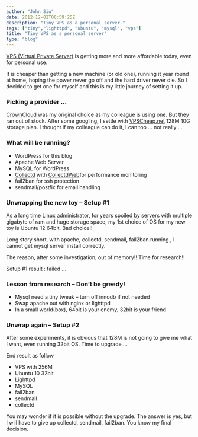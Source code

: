 ```yaml
---
author: "John Siu"
date: 2012-12-02T06:59:25Z
description: "Tiny VPS as a personal server."
tags: ["tiny","lighttpd", "ubuntu", "mysql", "vps"]
title: "Tiny VPS as a personal server"
type: "blog"
---
```


[VPS (Virtual Private Server)](http://en.wikipedia.org/wiki/Virtual_private_server) is getting more and more affordable today, even for personal use.
<!--more-->

It is cheaper than getting a new machine (or old one), running it year round at home, hoping the power never go off and the hard driver never die. So I decided to get one for myself and this is my little journey of setting it up.

### Picking a provider …

[CrownCloud](https://crowncloud.net/openvz.html) was my original choice as my colleague is using one. But they ran out of stock. After some googling, I settle with [VPSCheap.net](http://vpscheap.net/) 128M 10G storage plan. I thought if my colleague can do it, I can too … not really …

### What will be running?

- WordPress for this blog
- Apache Web Server
- MySQL for WordPress
- [Collectd](http://collectd.org/) with [CollectdWeb](http://collectdweb.appspot.com/)for performance monitoring
- fail2ban for ssh protection
- sendmail/postfix for email handling

### Unwrapping the new toy – Setup #1

As a long time Linux administrator, for years spoiled by servers with multiple gigabyte of ram and huge storage space, my 1st choice of OS for my new toy is Ubuntu 12 64bit. Bad choice!!

Long story short, with apache, collectd, sendmail, fail2ban running , I cannot get mysql server install correctly.

The reason, after some investigation, out of memory!! Time for research!!

Setup #1 result : failed …

### Lesson from research – Don’t be greedy!

- Mysql need a tiny tweak – turn off innodb if not needed
- Swap apache out with nginx or lighttpd
- In a small world(box), 64bit is your enemy, 32bit is your friend

### Unwrap again – Setup #2

After some experiments, it is obvious that 128M is not going to give me what I want, even running 32bit OS. Time to upgrade …

End result as follow

- VPS with 256M
- Ubuntu 10 32bit
- Lighttpd
- MySQL
- fail2ban
- sendmail
- collectd

You may wonder if it is possible without the upgrade. The answer is yes, but I will have to give up collectd, sendmail, fail2ban. You know my final decision.
